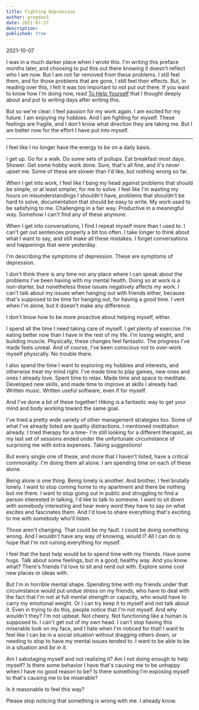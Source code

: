```yaml
---
title: Fighting Depression
author: gregdan3
date: 2021-07-27
description:
published: true
---
```


2021-10-07

I was in a much darker place when I wrote this. I'm writing this preface months
later, and choosing to put this out there knowing it doesn't reflect who I am
now. But I am not far removed from these problems. I still feel them, and for
those problems that are gone, I still feel their effects. But, in reading over
this, I felt it was too important to not put out there. If you want to know how
I'm doing now, read [To Help Yourself](./to-help-yourself.html) that I thought
deeply about and put to writing days after writing this.

But so we're clear: I feel passion for my work again. I am excited for my
future. I am enjoying my hobbies. And I am fighting for myself. These feelings
are fragile, and I don't know what direction they are taking me. But I am better
now for the effort I have put into myself.

---

I feel like I no longer have the energy to _be_ on a daily basis.

I get up. Go for a walk. Do some sets of pullups. Eat breakfast most days.
Shower. Get some hobby work done. Sure, that's all fine, and it's never upset
me. Some of these are slower than I'd like, but nothing wrong so far.

When I get into work, I feel like I bang my head against problems that should be
simple, or at least simpler, for me to solve. I feel like I'm wasting my hours
on misunderstandings I shouldn't have, problems that shouldn't be hard to solve,
documentation that should be easy to write. My work used to be satisfying to me.
Challenging in a fair way. Productive in a meaningful way. Somehow I can't find
any of these anymore.

When I get into conversations, I find I repeat myself more than I used to. I
can't get out sentences properly a bit too often. I take longer to think about
what I want to say, and still make all these mistakes. I forget conversations
and happenings that were yesterday.

I'm describing the symptoms of depression. These are symptoms of depression.

I don't think there is any time nor any place where I can speak about the
problems I've been having with my mental health. Doing so at work is a
non-starter, but nonetheless these issues negatively affects my work. I can't
talk about my issues when hanging out with friends either, because that's
supposed to be time for hanging out, for having a good time. I vent when I'm
alone, but it doesn't make any difference.

I don't know how to be more proactive about helping myself, either.

I spend all the time I need taking care of myself. I get plenty of exercise. I'm
eating better now than I have in the rest of my life. I'm losing weight, and
building muscle. Physically, these changes feel fantastic. The progress I've
made feels unreal. And of course, I've been conscious not to over-work myself
physically. No trouble there.

I also spend the time I want to exploring my hobbies and interests, and
otherwise treat my mind right. I've made time to play games, new ones and ones I
already love. Spent time to relax. Made time and space to meditate. Developed
new skills, and made time to improve at skills I already had. Written music.
Written useful software, even if for myself.

And I've done a bit of these together! Hiking is a fantastic way to get your
mind and body working toward the same goal.

I've tried a pretty wide variety of other management strategies too. Some of
what I've already listed are quality distractions. I mentioned meditation
already. I tried therapy for a time- I'm still looking for a different
therapist, as my last set of sessions ended under the unfortunate circumstance
of surprising me with extra expenses. Taking suggestions!

But every single one of these, and more that I haven't listed, have a critical
commonality: I'm doing them all alone. I am spending time on each of these
alone.

Being alone is one thing. Being lonely is another. And brother, I feel brutally
lonely. I want to stop coming home to my apartment and there be nothing but me
there. I want to stop going out in public and struggling to find a person
interested in talking, I'd like to talk to someone. I want to sit down with
somebody interesting and hear every word they have to say on what excites and
fascinates them. And I'd love to share everything that's exciting to me with
somebody who'll listen.

Those aren't changing. That could be my fault. I could be doing something wrong.
And I wouldn't have any way of knowing, would I? All I can do is hope that I'm
not ruining everything for myself.

I feel that the best help would be to spend time with my friends. Have some
hugs. Talk about some feelings, but in a good, healthy way. And you know what?
There's friends I'd love to sit and nerd out with. Explore some cool new places
or ideas with.

But I'm in horrible mental shape. Spending time with my friends under that
circumstance would put undue stress on my friends, who have to deal with the
fact that I'm not at full mental strength or capacity, who would have to carry
my emotional weight. Or I can try keep it to myself and not talk about it. Even
in trying to do this, people notice that I'm not myself. And why wouldn't they?
I'm not upbeat. Not cheery. Not functioning like a human is supposed to. I can't
get out of my own head. I can't stop having this miserable look on my face, and
I hate when I'm noticed for that! I want to feel like I can be in a social
situation without dragging others down, or needing to stop to have my mental
issues tended to. I want to be able to be in a situation and _be in it_.

Am I sabotaging myself and not realizing it? Am I not doing enough to help
myself? Is there some behavior I have that's causing me to be unhappy when I
have no good reason to be? Is there something I'm exposing myself to that's
causing me to be miserable?

Is it reasonable to feel this way?

Please stop noticing that something is wrong with me. I already know.
